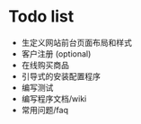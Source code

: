 # Todo list

- 生定义网站前台页面布局和样式  
- 客户注册 (optional)
- 在线购买商品
- 引导式的安装配置程序
- 编写测试
- 编写程序文档/wiki
- 常用问题/faq 